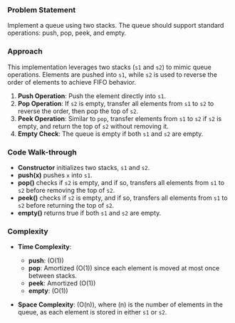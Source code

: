 ### Problem Statement
Implement a queue using two stacks. The queue should support standard operations: push, pop, peek, and empty.

### Approach
This implementation leverages two stacks (`s1` and `s2`) to mimic queue operations. Elements are pushed into `s1`, while `s2` is used to reverse the order of elements to achieve FIFO behavior.

1. **Push Operation**: Push the element directly into `s1`.
2. **Pop Operation**: If `s2` is empty, transfer all elements from `s1` to `s2` to reverse the order, then pop the top of `s2`.
3. **Peek Operation**: Similar to `pop`, transfer elements from `s1` to `s2` if `s2` is empty, and return the top of `s2` without removing it.
4. **Empty Check**: The queue is empty if both `s1` and `s2` are empty.

### Code Walk-through

- **Constructor** initializes two stacks, `s1` and `s2`.
- **push(x)** pushes `x` into `s1`.
- **pop()** checks if `s2` is empty, and if so, transfers all elements from `s1` to `s2` before removing the top of `s2`.
- **peek()** checks if `s2` is empty, and if so, transfers all elements from `s1` to `s2` before returning the top of `s2`.
- **empty()** returns true if both `s1` and `s2` are empty.

### Complexity

- **Time Complexity**:
  - **push**: \(O(1)\)
  - **pop**: Amortized \(O(1)\) since each element is moved at most once between stacks.
  - **peek**: Amortized \(O(1)\)
  - **empty**: \(O(1)\)
  
- **Space Complexity**: \(O(n)\), where \(n\) is the number of elements in the queue, as each element is stored in either `s1` or `s2`.
